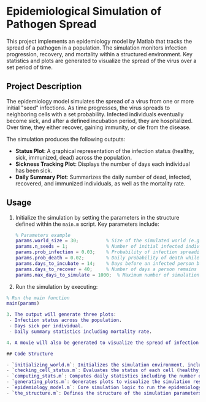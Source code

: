 # Epidemiological Simulation of Pathogen Spread

This project implements an epidemiology model by Matlab that tracks the spread of a pathogen in a population. The simulation monitors infection progression, recovery, and mortality within a structured environment. Key statistics and plots are generated to visualize the spread of the virus over a set period of time.

## Project Description

The epidemiology model simulates the spread of a virus from one or more initial "seed" infections. As time progresses, the virus spreads to neighboring cells with a set probability. Infected individuals eventually become sick, and after a defined incubation period, they are hospitalized. Over time, they either recover, gaining immunity, or die from the disease.

The simulation produces the following outputs:
- **Status Plot**: A graphical representation of the infection status (healthy, sick, immunized, dead) across the population.
- **Sickness Tracking Plot**: Displays the number of days each individual has been sick.
- **Daily Summary Plot**: Summarizes the daily number of dead, infected, recovered, and immunized individuals, as well as the mortality rate.

## Usage

1. Initialize the simulation by setting the parameters in the structure defined within the `main.m` script. Key parameters include:

   ```matlab
   % Parameters example
   params.world_size = 30;          % Size of the simulated world (e.g., 30x30 grid)
   params.n_seeds = 1;              % Number of initial infected individuals
   params.prob_infection = 0.03;    % Probability of infection spreading to a neighboring cell
   params.prob_death = 0.02;        % Daily probability of death while sick
   params.days_to_incubate = 14;    % Days before an infected person becomes sick
   params.days_to_recover = 40;     % Number of days a person remains sick before recovery or death
   params.max_days_to_simulate = 1000;  % Maximum number of simulation days

2. Run the simulation by executing:

  ```matlab
  % Run the main function
  main(params)

3. The output will generate three plots:
   - Infection status across the population.
   - Days sick per individual.
   - Daily summary statistics including mortality rate.

4. A movie will also be generated to visualize the spread of infection over time.

## Code Structure

- `initializing_world.m`: Initializes the simulation environment, including the placement of infection seeds and the boundaries.
- `checking_cell_status.m`: Evaluates the status of each cell (healthy, infected, immunized, or dead).
- `computing_stats.m`: Computes daily statistics including the number of dead, sick, recovered, and immunized individuals.
- `generating_plots.m`: Generates plots to visualize the simulation results.
- `epidemiology_model.m`: Core simulation logic to run the epidemiology model.
- `the_structure.m`: Defines the structure of the simulation parameters.
